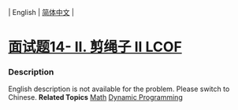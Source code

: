 | English | [简体中文](README.md) |

# [面试题14- II. 剪绳子 II LCOF](https://leetcode-cn.com/problems/jian-sheng-zi-ii-lcof)
 ### Description
English description is not available for the problem. Please switch to Chinese.
**Related Topics**  [Math](https://leetcode-cn.com/tag/math) [Dynamic Programming](https://leetcode-cn.com/tag/dynamic-programming) 